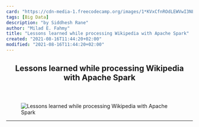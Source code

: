 ```yaml
---
card: "https://cdn-media-1.freecodecamp.org/images/1*KVxCfnROdLEWVwI3NLecFA.jpeg"
tags: [Big Data]
description: "by Siddhesh Rane"
author: "Milad E. Fahmy"
title: "Lessons learned while processing Wikipedia with Apache Spark"
created: "2021-08-16T11:44:20+02:00"
modified: "2021-08-16T11:44:20+02:00"
---
```

<div class="site-wrapper">
<main id="site-main" class="site-main outer">
<div class="inner">
<article class="post-full post tag-big-data tag-apache-spark tag-wikipedia tag-data-science tag-technology ">
<header class="post-full-header">
<h1 class="post-full-title">Lessons learned while processing Wikipedia with Apache Spark</h1>
</header>
<figure class="post-full-image">
<picture>
<source media="(max-width: 700px)" sizes="1px" srcset="data:image/gif;base64,R0lGODlhAQABAIAAAAAAAP///yH5BAEAAAAALAAAAAABAAEAAAIBRAA7 1w">
<source media="(min-width: 701px)" sizes="(max-width: 800px) 400px,
(max-width: 1170px) 700px,
1400px" srcset="https://cdn-media-1.freecodecamp.org/images/1*KVxCfnROdLEWVwI3NLecFA.jpeg 300w,
https://cdn-media-1.freecodecamp.org/images/1*KVxCfnROdLEWVwI3NLecFA.jpeg 600w,
https://cdn-media-1.freecodecamp.org/images/1*KVxCfnROdLEWVwI3NLecFA.jpeg 1000w,
https://cdn-media-1.freecodecamp.org/images/1*KVxCfnROdLEWVwI3NLecFA.jpeg 2000w">
<img onerror="this.style.display='none'" src="https://cdn-media-1.freecodecamp.org/images/1*KVxCfnROdLEWVwI3NLecFA.jpeg" alt="Lessons learned while processing Wikipedia with Apache Spark">
</picture>
</figure>
<section class="post-full-content">
<div class="post-content medium-migrated-article">
</div>
<hr>
</section>
</article>
</div>
</main>
</div>
<!-- Google Tag Manager (noscript) -->
<!-- End Google Tag Manager (noscript) -->
